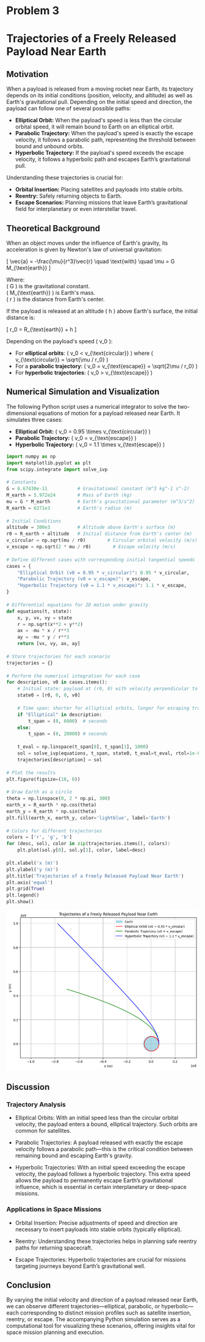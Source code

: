 # Problem 3

# Trajectories of a Freely Released Payload Near Earth

## Motivation

When a payload is released from a moving rocket near Earth, its trajectory depends on its initial conditions (position, velocity, and altitude) as well as Earth's gravitational pull. Depending on the initial speed and direction, the payload can follow one of several possible paths:  
- **Elliptical Orbit:** When the payload's speed is less than the circular orbital speed, it will remain bound to Earth on an elliptical orbit.  
- **Parabolic Trajectory:** When the payload's speed is exactly the escape velocity, it follows a parabolic path, representing the threshold between bound and unbound orbits.  
- **Hyperbolic Trajectory:** If the payload's speed exceeds the escape velocity, it follows a hyperbolic path and escapes Earth’s gravitational pull.  

Understanding these trajectories is crucial for:  
- **Orbital Insertion:** Placing satellites and payloads into stable orbits.  
- **Reentry:** Safely returning objects to Earth.  
- **Escape Scenarios:** Planning missions that leave Earth’s gravitational field for interplanetary or even interstellar travel.


## Theoretical Background

When an object moves under the influence of Earth's gravity, its acceleration is given by Newton's law of universal gravitation:



\[
\vec{a} = -\frac{\mu}{r^3}\vec{r} \quad \text{with} \quad \mu = G M_{\text{earth}}
\]



Where:  
 \( G \) is the gravitational constant.  
 \( M_{\text{earth}} \) is Earth's mass.  
 \( r \) is the distance from Earth's center.  

If the payload is released at an altitude \( h \) above Earth's surface, the initial distance is:



\[
r_0 = R_{\text{earth}} + h
\]



Depending on the payload's speed \( v_0 \):  
- For **elliptical orbits**: \( v_0 < v_{\text{circular}} \) where \( v_{\text{circular}} = \sqrt{\mu / r_0} \)  
- For a **parabolic trajectory**: \( v_0 = v_{\text{escape}} = \sqrt{2\mu / r_0} \)  
- For **hyperbolic trajectories**: \( v_0 > v_{\text{escape}} \)

## Numerical Simulation and Visualization

The following Python script uses a numerical integrator to solve the two-dimensional equations of motion for a payload released near Earth. It simulates three cases:
- **Elliptical Orbit:** \( v_0 = 0.95 \times v_{\text{circular}} \)
- **Parabolic Trajectory:** \( v_0 = v_{\text{escape}} \)
- **Hyperbolic Trajectory:** \( v_0 = 1.1 \times v_{\text{escape}} \)

```python
import numpy as np
import matplotlib.pyplot as plt
from scipy.integrate import solve_ivp

# Constants
G = 6.67430e-11           # Gravitational constant (m^3 kg^-1 s^-2)
M_earth = 5.972e24        # Mass of Earth (kg)
mu = G * M_earth          # Earth's gravitational parameter (m^3/s^2)
R_earth = 6371e3          # Earth's radius (m)

# Initial Conditions
altitude = 300e3          # Altitude above Earth's surface (m)
r0 = R_earth + altitude   # Initial distance from Earth's center (m)
v_circular = np.sqrt(mu / r0)        # Circular orbital velocity (m/s)
v_escape = np.sqrt(2 * mu / r0)        # Escape velocity (m/s)

# Define different cases with corresponding initial tangential speeds
cases = {
    "Elliptical Orbit (v0 = 0.95 * v_circular)": 0.95 * v_circular,
    "Parabolic Trajectory (v0 = v_escape)": v_escape,
    "Hyperbolic Trajectory (v0 = 1.1 * v_escape)": 1.1 * v_escape,
}

# Differential equations for 2D motion under gravity
def equations(t, state):
    x, y, vx, vy = state
    r = np.sqrt(x**2 + y**2)
    ax = -mu * x / r**3
    ay = -mu * y / r**3
    return [vx, vy, ax, ay]

# Store trajectories for each scenario
trajectories = {}

# Perform the numerical integration for each case
for description, v0 in cases.items():
    # Initial state: payload at (r0, 0) with velocity perpendicular to the radius (0, v0)
    state0 = [r0, 0, 0, v0]
    
    # Time span: shorter for elliptical orbits, longer for escaping trajectories
    if "Elliptical" in description:
        t_span = (0, 6000)  # seconds
    else:
        t_span = (0, 20000) # seconds
    
    t_eval = np.linspace(t_span[0], t_span[1], 1000)
    sol = solve_ivp(equations, t_span, state0, t_eval=t_eval, rtol=1e-8)
    trajectories[description] = sol

# Plot the results
plt.figure(figsize=(10, 8))

# Draw Earth as a circle
theta = np.linspace(0, 2 * np.pi, 300)
earth_x = R_earth * np.cos(theta)
earth_y = R_earth * np.sin(theta)
plt.fill(earth_x, earth_y, color='lightblue', label='Earth')

# Colors for different trajectories
colors = ['r', 'g', 'b']
for (desc, sol), color in zip(trajectories.items(), colors):
    plt.plot(sol.y[0], sol.y[1], color, label=desc)

plt.xlabel('x (m)')
plt.ylabel('y (m)')
plt.title('Trajectories of a Freely Released Payload Near Earth')
plt.axis('equal')
plt.grid(True)
plt.legend()
plt.show()
```
![alt text](image-3.png)

## Discussion
### Trajectory Analysis
- Elliptical Orbits: With an initial speed less than the circular orbital velocity, the payload enters a bound, elliptical trajectory. Such orbits are common for satellites.

- Parabolic Trajectories: A payload released with exactly the escape velocity follows a parabolic path—this is the critical condition between remaining bound and escaping Earth's gravity.

- Hyperbolic Trajectories: With an initial speed exceeding the escape velocity, the payload follows a hyperbolic trajectory. This extra speed allows the payload to permanently escape Earth’s gravitational influence, which is essential in certain interplanetary or deep-space missions.

### Applications in Space Missions
- Orbital Insertion: Precise adjustments of speed and direction are necessary to insert payloads into stable orbits (typically elliptical).

- Reentry: Understanding these trajectories helps in planning safe reentry paths for returning spacecraft.

- Escape Trajectories: Hyperbolic trajectories are crucial for missions targeting journeys beyond Earth’s gravitational well.

## Conclusion
By varying the initial velocity and direction of a payload released near Earth, we can observe different trajectories—elliptical, parabolic, or hyperbolic—each corresponding to distinct mission profiles such as satellite insertion, reentry, or escape. The accompanying Python simulation serves as a computational tool for visualizing these scenarios, offering insights vital for space mission planning and execution.
